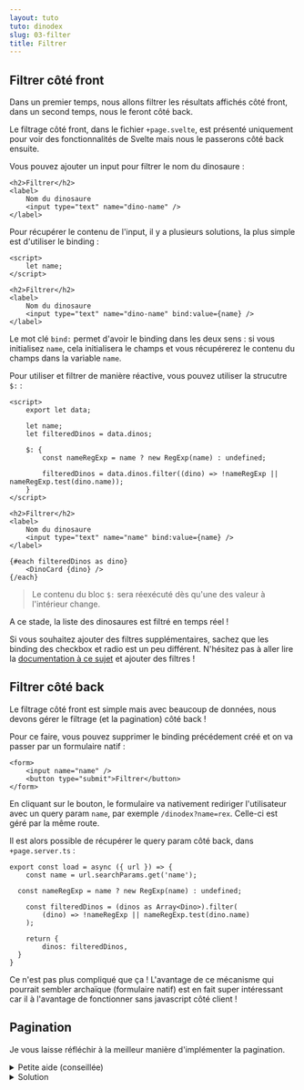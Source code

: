 ```yaml
---
layout: tuto
tuto: dinodex
slug: 03-filter
title: Filtrer
---
```


<script>
  import CodePaging from './CodePaging.md';
</script>

## Filtrer côté front

Dans un premier temps, nous allons filtrer les résultats affichés côté front, dans un second temps, nous le feront côté back.

Le filtrage côté front, dans le fichier `+page.svelte`, est présenté uniquement pour voir des fonctionnalités de Svelte mais nous le passerons côté back ensuite.

Vous pouvez ajouter un input pour filtrer le nom du dinosaure :

```svelte
<h2>Filtrer</h2>
<label>
	Nom du dinosaure
	<input type="text" name="dino-name" />
</label>
```

Pour récupérer le contenu de l'input, il y a plusieurs solutions, la plus simple est d'utiliser le binding :

```svelte
<script>
	let name;
</script>

<h2>Filtrer</h2>
<label>
	Nom du dinosaure
	<input type="text" name="dino-name" bind:value={name} />
</label>
```

Le mot clé `bind:` permet d'avoir le binding dans les deux sens : si vous initialisez `name`, cela initialisera le champs et vous récupérerez le contenu du champs dans la variable `name`.

Pour utiliser et filtrer de manière réactive, vous pouvez utiliser la strucutre `$:` :

```svelte
<script>
	export let data;

	let name;
	let filteredDinos = data.dinos;

	$: {
		const nameRegExp = name ? new RegExp(name) : undefined;

		filteredDinos = data.dinos.filter((dino) => !nameRegExp || nameRegExp.test(dino.name));
	}
</script>

<h2>Filtrer</h2>
<label>
	Nom du dinosaure
	<input type="text" name="name" bind:value={name} />
</label>

{#each filteredDinos as dino}
	<DinoCard {dino} />
{/each}
```

> Le contenu du bloc `$:` sera réexécuté dès qu'une des valeur à l'intérieur change.

A ce stade, la liste des dinosaures est filtré en temps réel !

Si vous souhaitez ajouter des filtres supplémentaires, sachez que les binding des checkbox et radio est un peu différent. N'hésitez pas à aller lire la [documentation à ce sujet](https://svelte.dev/docs#template-syntax-element-directives-bind-property-block-level-element-bindings) et ajouter des filtres !

## Filtrer côté back

Le filtrage côté front est simple mais avec beaucoup de données, nous devons gérer le filtrage (et la pagination) côté back !

Pour ce faire, vous pouvez supprimer le binding précédement créé et on va passer par un formulaire natif :

```svelte
<form>
	<input name="name" />
	<button type="submit">Filtrer</button>
</form>
```

En cliquant sur le bouton, le formulaire va nativement rediriger l'utilisateur avec un query param `name`, par exemple `/dinodex?name=rex`. Celle-ci est géré par la même route.

Il est alors possible de récupérer le query param côté back, dans `+page.server.ts` :

```
export const load = async ({ url }) => {
	const name = url.searchParams.get('name');

  const nameRegExp = name ? new RegExp(name) : undefined;

	const filteredDinos = (dinos as Array<Dino>).filter(
		(dino) => !nameRegExp || nameRegExp.test(dino.name)
	);

	return {
		dinos: filteredDinos,
  }
}
```

Ce n'est pas plus compliqué que ça ! L'avantage de ce mécanisme qui pourrait sembler archaïque (formulaire natif) est en fait super intéressant car il à l'avantage de fonctionner sans javascript côté client !

## Pagination

Je vous laisse réfléchir à la meilleur manière d'implémenter la pagination.

<details>
  <summary>Petite aide (conseillée)</summary>
  Je vous conseille de fonctionner avec des query param et d'ajouter des liens vers `/dinodex?page=1`, `/dinodex?page=2`, etc. N'oubliez pas de prendre en compte vos filtres déjà existant !
  
  Si vous avez besoin de repasser le paramètre `page` du serveur au front, vous pouvez le passer en plus de `dinos` !
</details>

<details>
  <summary>Solution</summary>
  <CodePaging/>
</details>
